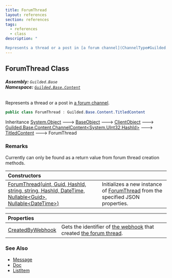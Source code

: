 ```yaml
---
title: ForumThread
layout: references
section: references
tags:
  - references
  - class
description: "

Represents a thread or a post in [a forum channel](ChannelType#Guilded.Base.Servers.ChannelType.Forums 'Guilded.Base.Servers.ChannelType.Forums')."
---
```


## ForumThread Class
###### **Assembly:** `Guilded.Base`<br/>**Namespace:** [`Guilded.Base.Content`](Guilded.Base.Content 'Guilded.Base.Content')

Represents a thread or a post in [a forum channel](ChannelType#Guilded.Base.Servers.ChannelType.Forums 'Guilded.Base.Servers.ChannelType.Forums').

```csharp
public class ForumThread : Guilded.Base.Content.TitledContent
```

Inheritance [System.Object](https://docs.microsoft.com/en-us/dotnet/api/System.Object 'System.Object') &#129106; [BaseObject](BaseObject 'Guilded.Base.BaseObject') &#129106; [ClientObject](ClientObject 'Guilded.Base.ClientObject') &#129106; [Guilded.Base.Content.ChannelContent&lt;](ChannelContent_TId,TServer_ 'Guilded.Base.Content.ChannelContent<TId,TServer>')[System.UInt32](https://docs.microsoft.com/en-us/dotnet/api/System.UInt32 'System.UInt32')[,](ChannelContent_TId,TServer_ 'Guilded.Base.Content.ChannelContent<TId,TServer>')[HashId](HashId 'Guilded.Base.HashId')[&gt;](ChannelContent_TId,TServer_ 'Guilded.Base.Content.ChannelContent<TId,TServer>') &#129106; [TitledContent](TitledContent 'Guilded.Base.Content.TitledContent') &#129106; ForumThread

### Remarks
  
Currently can only be found as a return value from forum thread creation methods.

| Constructors | |
| :--- | :--- |
| [ForumThread(uint, Guid, HashId, string, string, HashId, DateTime, Nullable&lt;Guid&gt;, Nullable&lt;DateTime&gt;)](ForumThread.ForumThread(uint,Guid,HashId,string,string,HashId,DateTime,Nullable_Guid_,Nullable_DateTime_) 'Guilded.Base.Content.ForumThread.ForumThread(uint, Guid, Guilded.Base.HashId, string, string, Guilded.Base.HashId, System.DateTime, System.Nullable<Guid>, System.Nullable<System.DateTime>)') | Initializes a new instance of [ForumThread](ForumThread 'Guilded.Base.Content.ForumThread') from the specified JSON properties. |

| Properties | |
| :--- | :--- |
| [CreatedByWebhook](ForumThread.CreatedByWebhook 'Guilded.Base.Content.ForumThread.CreatedByWebhook') | Gets the identifier of [the webhook](Webhook 'Guilded.Base.Servers.Webhook') that created [the forum thread](ForumThread 'Guilded.Base.Content.ForumThread'). |

### See Also
- [Message](Message 'Guilded.Base.Content.Message')
- [Doc](Doc 'Guilded.Base.Content.Doc')
- [ListItem](ListItem 'Guilded.Base.Content.ListItem')